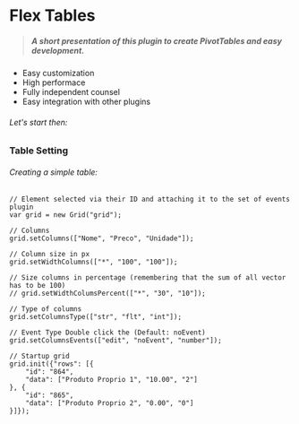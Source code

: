 Flex Tables 
========= 

>##### A short presentation of this plugin to create PivotTables and easy development. 
- Easy customization 
- High performace 
- Fully independent counsel 
- Easy integration with other plugins 

###### Let's start then: 

### Table Setting 

###### Creating a simple table:

	// Element selected via their ID and attaching it to the set of events plugin
	var grid = new Grid("grid");
	
	// Columns
    grid.setColumns(["Nome", "Preco", "Unidade"]);
    
    // Column size in px
    grid.setWidthColumns(["*", "100", "100"]);
    
    // Size columns in percentage (remembering that the sum of all vector has to be 100)
    // grid.setWidthColumsPercent(["*", "30", "10"]);
    
    // Type of columns
    grid.setColumnsType(["str", "flt", "int"]);
    
    // Event Type Double click the (Default: noEvent)
    grid.setColumnsEvents(["edit", "noEvent", "number"]);

    // Startup grid
    grid.init({"rows": [{
		"id": "864",
		"data": ["Produto Proprio 1", "10.00", "2"]
	}, {
		"id": "865",
		"data": ["Produto Proprio 2", "0.00", "0"]
	}]});
